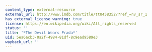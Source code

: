 ```yaml
---
content_type: external-resource
external_url: http://www.imdb.com/title/tt0458352/?ref_=nv_sr_1
has_external_license_warning: true
license: https://en.wikipedia.org/wiki/All_rights_reserved
status: ''
title: '*The Devil Wears Prada*'
uid: 5ea6acb3-0a2f-4984-81df-8c9ead9589e3
wayback_url: ''
---
```

